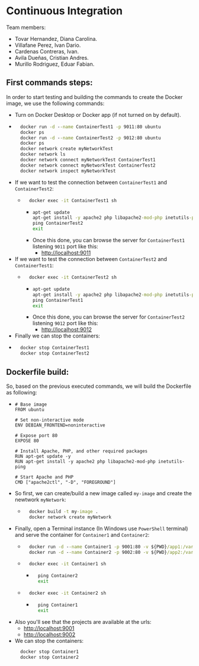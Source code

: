 # Continuous Integration
Team members:
- Tovar Hernandez, Diana Carolina.
- Villafane Perez, Ivan Dario.
- Cardenas Contreras, Ivan.
- Avila Dueñas, Cristian Andres.
- Murillo Rodriguez, Eduar Fabian.

## First commands steps:
In order to start testing and building the commands to create the Docker image, we use the following commands:
- Turn on Docker Desktop or Docker app (if not turned on by default).
- ```cmd
    docker run -d --name ContainerTest1 -p 9011:80 ubuntu
    docker ps
    docker run -d --name ContainerTest2 -p 9012:80 ubuntu
    docker ps
    docker network create myNetworkTest
    docker network ls
    docker network connect myNetworkTest ContainerTest1
    docker network connect myNetworkTest ContainerTest2
    docker network inspect myNetworkTest
  ```
- If we want to test the connection between `ContainerTest1` and `ContainerTest2`:
  - ```cmd
      docker exec -it ContainerTest1 sh
    ```
    - ```cmd
      apt-get update
      apt-get install -y apache2 php libapache2-mod-php inetutils-ping
      ping ContainerTest2
      exit
      ```
    - Once this done, you can browse the server for `ContainerTest1` listening `9011` port like this:
      - <a href="http://localhost:9011/" target="_blank">http://localhost:9011</a>
- If we want to test the connection between `ContainerTest2` and `ContainerTest1`:
  - ```cmd
      docker exec -it ContainerTest2 sh
    ```
    - ```cmd
      apt-get update
      apt-get install -y apache2 php libapache2-mod-php inetutils-ping
      ping ContainerTest1
      exit
      ```
    - Once this done, you can browse the server for `ContainerTest2` listening `9012` port like this:
      - <a href="http://localhost:9012/" target="_blank">http://localhost:9012</a>
- Finally we can stop the containers:
- ```cmd
    docker stop ContainerTest1
    docker stop ContainerTest2
  ```

## Dockerfile build:
So, based on the previous executed commands, we will build the Dockerfile as following:
  - ```docker
    # Base image
    FROM ubuntu

    # Set non-interactive mode
    ENV DEBIAN_FRONTEND=noninteractive

    # Expose port 80
    EXPOSE 80

    # Install Apache, PHP, and other required packages
    RUN apt-get update -y
    RUN apt-get install -y apache2 php libapache2-mod-php inetutils-ping

    # Start Apache and PHP
    CMD ["apache2ctl", "-D", "FOREGROUND"]

    ```
- So first, we can create/build a new image called `my-image` and create the newtwork `myNetwork`:
  - ```cmd
      docker build -t my-image .
      docker network create myNetwork
    ```
- Finally, open a Terminal instance (In Windows use `PowerShell` terminal) and serve the container for `Container1` and `Container2`:
  - ```cmd
      docker run -d --name Container1 -p 9001:80 -v ${PWD}/app1:/var/www/html --network myNetwork my-image
      docker run -d --name Container2 -p 9002:80 -v ${PWD}/app2:/var/www/html --network myNetwork my-image
    ```
  - ```cmd
      docker exec -it Container1 sh
    ```
    - ```cmd
        ping Container2
        exit
      ```
  - ```cmd
      docker exec -it Container2 sh
    ```
    - ```cmd
        ping Container1
        exit
      ```
- Also you'll see that the projects are available at the urls:
  - <a href="http://localhost:9001/" target="_blank">http://localhost:9001</a>
  - <a href="http://localhost:9002/" target="_blank">http://localhost:9002</a>
- We can stop the containers:
  ```cmd
    docker stop Container1
    docker stop Container2
  ```
